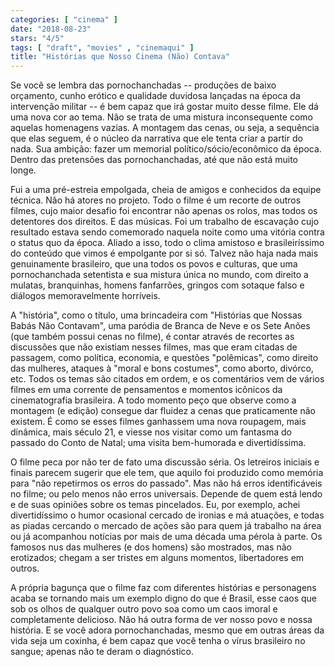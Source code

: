 ```yaml
---
categories: [ "cinema" ]
date: "2018-08-23"
stars: "4/5"
tags: [ "draft", "movies" , "cinemaqui" ]
title: "Histórias que Nosso Cinema (Não) Contava"
---
```

Se você se lembra das pornochanchadas -- produções de baixo orçamento,
cunho erótico e qualidade duvidosa lançadas na época da intervenção
militar -- é bem capaz que irá gostar muito desse filme. Ele dá
uma nova cor ao tema. Não se trata de uma mistura inconsequente como
aquelas homenagens vazias. A montagem das cenas, ou seja, a sequência
que elas seguem, é o núcleo da narrativa que ele tenta criar a partir
do nada. Sua ambição: fazer um memorial político/sócio/econômico
da época. Dentro das pretensões das pornochanchadas, até que não
está muito longe.

Fui a uma pré-estreia empolgada, cheia de amigos e conhecidos da equipe
técnica. Não há atores no projeto. Todo o filme é um recorte de
outros filmes, cujo maior desafio foi encontrar não apenas os rolos,
mas todos os detentores dos direitos. E das músicas. Foi um trabalho
de escavação cujo resultado estava sendo comemorado naquela noite como
uma vitória contra o status quo da época. Aliado a isso, todo o clima
amistoso e brasileiríssimo do conteúdo que vimos é empolgante por si
só. Talvez não haja nada mais genuinamente brasileiro, que una todos
os povos e culturas, que uma pornochanchada setentista e sua mistura
única no mundo, com direito a mulatas, branquinhas, homens fanfarrões,
gringos com sotaque falso e diálogos memoravelmente horríveis.

A "história", como o título, uma brincadeira com "Histórias que Nossas
Babás Não Contavam", uma paródia de Branca de Neve e os Sete Anões
(que também possui cenas no filme), é contar através de recortes
as discussões que não existiam nesses filmes, mas que eram citadas
de passagem, como política, economia, e questões "polêmicas", como
direito das mulheres, ataques à "moral e bons costumes", como aborto,
divórco, etc. Todos os temas são citados em ordem, e os comentários
vem de vários filmes em uma corrente de pensamentos e momentos icônicos
da cinematografia brasileira. A todo momento peço que observe como a
montagem (e edição) consegue dar fluidez a cenas que praticamente
não existem. É como se esses filmes ganhassem uma nova roupagem,
mais dinâmica, mais século 21, e viesse nos visitar como um fantasma
do passado do Conto de Natal; uma visita bem-humorada e divertidíssima.

O filme peca por não ter de fato uma discussão séria. Os letreiros
iniciais e finais parecem sugerir que ele tem, que aquilo foi produzido
como memória para "não repetirmos os erros do passado". Mas
não há erros identificáveis no filme; ou pelo menos não erros
universais. Depende de quem está lendo e de suas opiniões sobre os temas
pincelados. Eu, por exemplo, achei divertidíssimo o humor ocasional
cercado de ironias e má atuações, e todas as piadas cercando o
mercado de ações são para quem já trabalho na área ou já acompanhou
notícias por mais de uma década uma pérola à parte. Os famosos nus
das mulheres (e dos homens) são mostrados, mas não erotizados; chegam
a ser tristes em alguns momentos, libertadores em outros.

A própria bagunça que o filme faz com diferentes histórias e
personagens acaba se tornando mais um exemplo digno do que é Brasil,
esse caos que sob os olhos de qualquer outro povo soa como um caos imoral
e completamente delicioso. Não há outra forma de ver nosso povo e
nossa história. E se você adora pornochanchadas, mesmo que em outras
áreas da vida seja um coxinha, é bem capaz que você tenha o vírus
brasileiro no sangue; apenas não te deram o diagnóstico.
